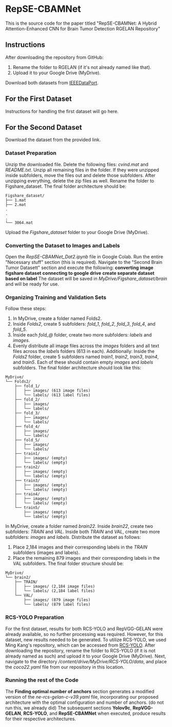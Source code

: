 # RepSE-CBAMNet
This is the source code for the paper titled "RepSE-CBAMNet: A Hybrid Attention-Enhanced CNN for Brain Tumor Detection
RGELAN Repository"

## Instructions
After downloading the repository from GitHub:
1. Rename the folder to RGELAN (if it's not already named like that).
2. Upload it to your Google Drive (MyDrive).

Download both datasets from [IEEEDataPort](https://ieee-dataport.org/documents/brain-tumor-mri-dataset).

## For the First Dataset
Instructions for handling the first dataset will go here.


## For the Second Dataset
Download the dataset from the provided link.

### Dataset Preparation
Unzip the downloaded file.
Delete the following files: *cvind.mat* and *README.txt*.
Unzip all remaining files in the folder. If they were unzipped inside subfolders, move the files out and delete those subfolders.
After unzipping everything, delete the zip files as well.
Rename the folder to Figshare_dataset.
The final folder architecture should be:
```
Figshare_dataset/
├── 1.mat
├── 2.mat
.
.
.
└── 3064.mat
```

Upload the *Figshare_dataset* folder to your Google Drive (MyDrive).

### Converting the Dataset to Images and Labels
Open the *RepSE-CBAMNet_Dat2.ipynb* file in Google Colab.
Run the entire "Necessary stuff" section (this is required).
Navigate to the "Second Brain Tumor Datasett" section and execute the following:
**converting image figshare dataset**
**connecting to google drive**
**create separate dataset based on label**
The dataset will be saved in *MyDrive/Figshare_dataset/brain* and will be ready for use.

### Organizing Training and Validation Sets
Follow these steps:
1. In MyDrive, create a folder named Folds2.
2. Inside *Folds2*, create 5 subfolders: *fold_1*, *fold_2*, *fold_3*, *fold_4*, and *fold_5*.
3. Inside each *fold_@* folder, create two more subfolders: *labels* and *images*.
4. Evenly distribute all image files across the *images* folders and all text files across the *labels* folders (613 in each).
Additionally:
Inside the *Folds2* folder, create 5 subfolders named *train1*, *train2*, *train3*, *train4*, and *train5*. Each of these should contain empty *images* and *labels* subfolders.
The final folder architecture should look like this:
```
MyDrive/
└── Folds2/
    ├── fold_1/
    │   ├── images/ (613 image files)
    │   └── labels/ (613 label files)
    ├── fold_2/
    │   ├── images/
    │   └── labels/
    ├── fold_3/
    │   ├── images/
    │   └── labels/
    ├── fold_4/
    │   ├── images/
    │   └── labels/
    ├── fold_5/
    │   ├── images/
    │   └── labels/
    ├── train1/
    │   ├── images/ (empty)
    │   └── labels/ (empty)
    ├── train2/
    │   ├── images/ (empty)
    │   └── labels/ (empty)
    ├── train3/
    │   ├── images/ (empty)
    │   └── labels/ (empty)
    ├── train4/
    │   ├── images/ (empty)
    │   └── labels/ (empty)
    └── train5/
        ├── images/ (empty)
        └── labels/ (empty)
```
   
In MyDrive, create a folder named *brain22*.
Inside *brain22*, create two subfolders: *TRAIN* and *VAL*.
Inside both *TRAIN* and *VAL*, create two more subfolders: *images* and *labels*.
Distribute the dataset as follows:
1. Place 2,184 images and their corresponding labels in the *TRAIN* subfolders (images and labels).
2. Place the remaining 879 images and their corresponding labels in the *VAL* subfolders.
The final folder structure should be:
```
MyDrive/
└── brain2/
    ├── TRAIN/
    │   ├── images/ (2,184 image files)
    │   └── labels/ (2,184 label files)
    └── VAL/
        ├── images/ (879 image files)
        └── labels/ (879 label files)
```
### RCS-YOLO Preparation
For the first dataset, results for both RCS-YOLO and RepVGG-GELAN were already available, so no further processing was required. However, for this dataset, new results needed to be generated.
To utilize RCS-YOLO, we used Ming Kang's repository, which can be accessed from [RCS-YOLO](https://github.com/mkang315/RCS-YOLO). After downloading the repository, rename the folder to RCS-YOLO (if it is not already named as such) and upload it to your Google Drive (MyDrive).
Next, navigate to the directory */content/drive/MyDrive/RCS-YOLO/data*, and place the *coco22.yaml* file from our repository in this location.

### Running the rest of the Code
The **Finding optimal number of anchors** section generates a modified version of the *ne-rcs-gelan-c-v39.yaml* file, incorporating our proposed architecture with the optimal configuration and number of anchors. (do not run this, we already did)
The subsequent sections **Yolov9c**, **RepVGG-GELAN**, **RCS-YOLO**, and **RepSE-CBAMNet** when executed, produce results for their respective architectures.


